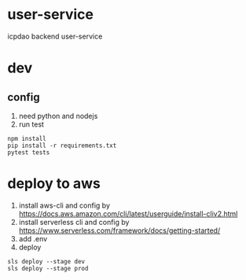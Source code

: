 # user-service
icpdao backend user-service

# dev
## config
1. need python and nodejs
2. run test
```
npm install
pip install -r requirements.txt
pytest tests
```

# deploy to aws
1. install aws-cli and config by https://docs.aws.amazon.com/cli/latest/userguide/install-cliv2.html
2. install serverless cli and config by https://www.serverless.com/framework/docs/getting-started/
3. add .env
4. deploy
```
sls deploy --stage dev
sls deploy --stage prod
```
